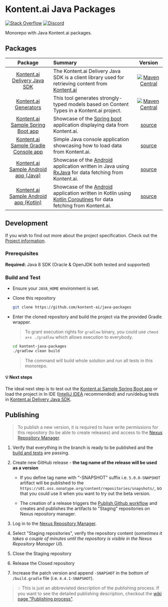 # Kontent.ai Java Packages

[![Stack Overflow](https://img.shields.io/badge/Stack%20Overflow-ASK%20NOW-FE7A16.svg?logo=stackoverflow&logoColor=white)](https://stackoverflow.com/tags/kontent-ai)
[![Discord](https://img.shields.io/discord/821885171984891914?color=%237289DA&label=Kontent.ai%20Discord&logo=discord)](https://discord.gg/SKCxwPtevJ)


Monorepo with Java Kontent.ai packages.

## Packages

|                                   Package                                   | Summary                                                                                                                                                                                                        |                                                                                     Version                                                                                      |
| :-------------------------------------------------------------------------: | :------------------------------------------------------------------------------------------------------------------------------------------------------------------------------------------------------------- | :------------------------------------------------------------------------------------------------------------------------------------------------------------------------------: |
|            [Kontent.ai Delivery Java SDK](/delivery-sdk#readme)             | The Kontent.ai Delivery Java SDK is a client library used for retrieving content from [Kontent.ai](https://kontent.ai)                                                                                         |           [![Maven Central](https://img.shields.io/maven-central/v/ai.kontent/delivery-sdk)](https://s01.oss.sonatype.org/content/groups/public/ai/kontent/delivery-sdk/)            |
|          [Kontent.ai Generators](/delivery-sdk-generators#readme)           | This tool generates strongly-typed models based on Content Types in a Kontent.ai project.                                                                                                                      | [![Maven Central](https://img.shields.io/maven-central/v/ai.kontent/delivery-sdk-generators)](https://s01.oss.sonatype.org/content/groups/public/ai/kontent/delivery-sdk-generators) |
|     [Kontent.ai Sample Spring Boot app](/sample-app-spring-boot#readme)     | Showcase of the [Spring boot](https://spring.io/projects/spring-boot) application displaying data from Kontent.ai.                                                                                             |                                                                   [source](/sample-app-spring-boot/README.md)                                                                    |
|   [Kontent.ai Sample Gradle Console app](/test-gradle-console-app#readme)   | Simple Java console application showcasing how to load data from Kontent.ai.                                                                                                                                   |                                                                   [source](/test-gradle-console-app/README.md)                                                                   |
|     [Kontent.ai Sample Android app (Java)](/sample-app-android#readme)      | Showcase of the [Android](https://www.android.com/) application written in Java using [RxJava](https://github.com/ReactiveX/RxJava) for data fetching from Kontent.ai.                                         |                                                                     [source](/sample-app-android/README.md)                                                                      |
| [Kontent.ai Sample Android app (Kotlin)](/sample-app-android-kotlin#readme) | Showcase of the [Android](https://www.android.com/) application written in Kotlin using [Kotlin Coroutines](https://kotlinlang.org/docs/reference/coroutines-overview.html) for data fetching from Kontent.ai. |                                                                  [source](/sample-app-android-kotlin/README.md)                                                                  |

## Development

If you wish to find out more about the project specification. Check out the [Project information](/PROJECT.md).

### Prerequisites

**Required:**
Java 8 SDK (Oracle & OpenJDK both tested and supported)

### Build and Test

- Ensure your `JAVA_HOME` environment is set.
- Clone this repository

  ```sh
  git clone https://github.com/kontent-ai/java-packages
  ```

- Enter the cloned repository and build the project via the provided Gradle wrapper.

  > To grant execution rights for `gradlew` binary, you could use `chmod a+x ./gradlew` which allows execution to everybody.

  ```sh
  cd kontent-java-packages
  ./gradlew clean build
  ```

  > The command will build whole solution and run all tests in this monorepo.

#### :bulb: Next steps

The ideal next step is to test out the [Kontent.ai Sample Spring Boot app](/sample-app-spring-boot#readme) or load the
project in In IDE ([IntelliJ IDEA](https://www.jetbrains.com/idea/) recommended) and run/debug tests
in [Kontent.ai Delivery Java SDK](/delivery-sdk#readme).

## Publishing

> To publish a new version, it is required to have write permissions for this repository (to be able to create releases) and access to the [Nexus Repository Manager](https://s01.oss.sonatype.org/).

1. Verify that everything in the branch is ready to be published and
   the [build and tests](https://github.com/kontent-ai/java-packages/actions/workflows/gradle.yml) are passing.
1. Create new GitHub release - **the tag name of the release will be used as a version**

   - If you define tag name with "-SNAPSHOT" suffix i.e. `5.0.0-SNAPSHOT` artifact will be published to
     the `https://s01.oss.sonatype.org/content/repositories/snapshots/`, so that you could use it when you want to try out
     the beta version.

   - The creation of a release triggers
     the [Publish Github workflow](https://github.com/kontent-ai/java-packages/actions/workflows/publish.yml) and
     creates and publishes the artifacts to "Staging" repositories on Nexus repository manager.

1. Log in to the [Nexus Repository Manager](https://s01.oss.sonatype.org/).
1. Select "Staging repositories", verify the repository content (_sometimes it takes a couple of minutes until the
   repository is visible in the Nexus Repository Manager UI_).
1. Close the Staging repository
1. Release the Closed repository
1. Increase the patch version and append `-SNAPSHOT` in the bottom of `/build.gradle` file (i.e. `4.4.1-SNAPSHOT`).

> 💡 This is just an abbreviated description of the publishing process. If you want to see the detailed publishing description, checkout the [wiki page "Publishing process"](./docs/Release-process.md).
